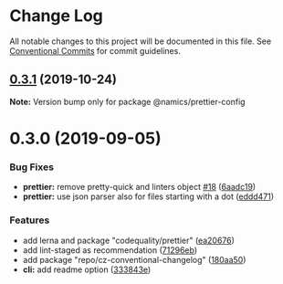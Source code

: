 # Change Log

All notable changes to this project will be documented in this file.
See [Conventional Commits](https://conventionalcommits.org) for commit guidelines.

## [0.3.1](https://github.com/namics/frontend-defaults/compare/@namics/prettier-config@0.3.0...@namics/prettier-config@0.3.1) (2019-10-24)

**Note:** Version bump only for package @namics/prettier-config





# 0.3.0 (2019-09-05)


### Bug Fixes

* **prettier:** remove pretty-quick and linters object [#18](https://github.com/namics/frontend-defaults/issues/18) ([6aadc19](https://github.com/namics/frontend-defaults/commit/6aadc19))
* **prettier:** use json parser also for files starting with a dot ([eddd471](https://github.com/namics/frontend-defaults/commit/eddd471))


### Features

* add lerna and package "codequality/prettier" ([ea20676](https://github.com/namics/frontend-defaults/commit/ea20676))
* add lint-staged as recommendation ([71296eb](https://github.com/namics/frontend-defaults/commit/71296eb))
* add package "repo/cz-conventional-changelog" ([180aa50](https://github.com/namics/frontend-defaults/commit/180aa50))
* **cli:** add readme option ([333843e](https://github.com/namics/frontend-defaults/commit/333843e))
